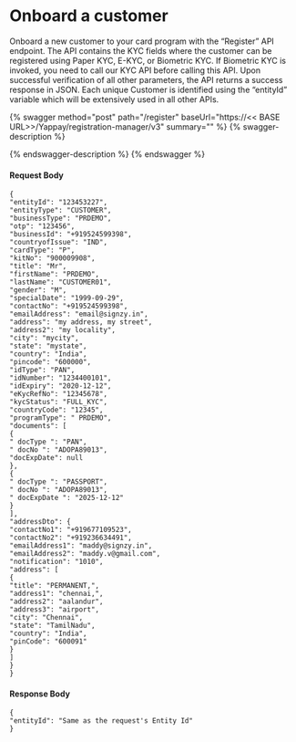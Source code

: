 # Onboard a customer

Onboard a new customer to your card program with the “Register” API endpoint. The API contains the KYC fields where the customer can be registered using Paper KYC, E-KYC, or Biometric KYC. If Biometric KYC is invoked, you need to call our KYC API before calling this API. Upon successful verification of all other parameters, the API returns a success response in JSON. Each unique Customer is identified using the “entityId” variable which will be extensively used in all other APIs.

{% swagger method="post" path="/register" baseUrl="https://<< BASE URL>>/Yappay/registration-manager/v3" summary="" %}
{% swagger-description %}

{% endswagger-description %}
{% endswagger %}

#### Request Body

```
{
"entityId": "123453227",
"entityType": "CUSTOMER",
"businessType": "PRDEMO",
"otp": "123456",
"businessId": "+919524599398",
"countryofIssue": "IND",
"cardType": "P",
"kitNo": "900009908",
"title": "Mr",
"firstName": "PRDEMO",
"lastName": "CUSTOMER01",
"gender": "M",
"specialDate": "1999-09-29",
"contactNo": "+919524599398",
"emailAddress": "email@signzy.in",
"address": "my address, my street",
"address2": "my locality",
"city": "mycity",
"state": "mystate",
"country": "India",
"pincode": "600000",
"idType": "PAN",
"idNumber": "1234400101",
"idExpiry": "2020-12-12",
"eKycRefNo": "12345678",
"kycStatus": "FULL_KYC",
"countryCode": "12345",
"programType": " PRDEMO",
"documents": [
{
" docType ": "PAN",
" docNo ": "ADOPA89013",
"docExpDate": null
},
{
" docType ": "PASSPORT",
" docNo ": "ADOPA89013",
" docExpDate ": "2025-12-12"
}
],
"addressDto": {
"contactNo1": "+919677109523",
"contactNo2": "+919236634491",
"emailAddress1": "maddy@signzy.in",
"emailAddress2": "maddy.v@gmail.com",
"notification": "1010",
"address": [
{
"title": "PERMANENT,",
"address1": "chennai,",
"address2": "aalandur",
"address3": "airport",
"city": "Chennai",
"state": "TamilNadu",
"country": "India",
"pinCode": "600091"
}
]
}
}
```

#### Response Body

```
{
"entityId": "Same as the request's Entity Id"
}
```
